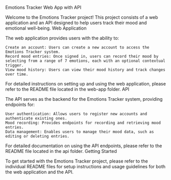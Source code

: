 Emotions Tracker Web App with API

Welcome to the Emotions Tracker project! This project consists of a web application and an API designed to help users track their mood and emotional well-being.
Web Application

The web application provides users with the ability to:

    Create an account: Users can create a new account to access the Emotions Tracker system.
    Record mood entries: Once signed in, users can record their mood by selecting from a range of 7 emotions, each with an optional contextual trigger.
    View mood history: Users can view their mood history and track changes over time.

For detailed instructions on setting up and using the web application, please refer to the README file located in the web-app folder.
API

The API serves as the backend for the Emotions Tracker system, providing endpoints for:

    User authentication: Allows users to register new accounts and authenticate existing ones.
    Mood recording: Provides endpoints for recording and retrieving mood entries.
    Data management: Enables users to manage their mood data, such as editing or deleting entries.

For detailed documentation on using the API endpoints, please refer to the README file located in the api folder.
Getting Started

To get started with the Emotions Tracker project, please refer to the individual README files for setup instructions and usage guidelines for both the web application and the API.